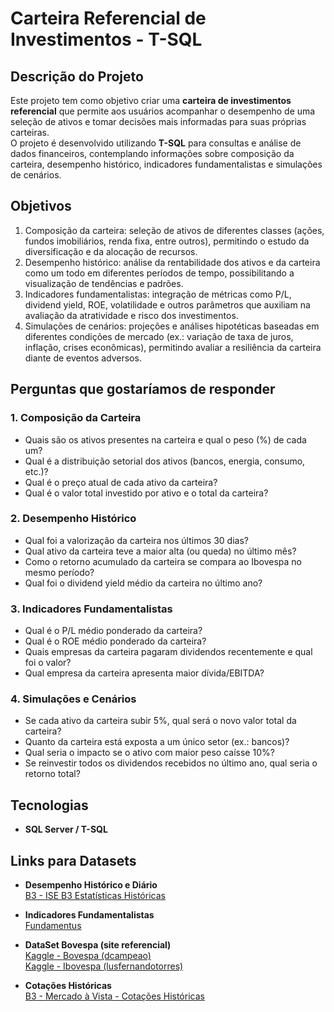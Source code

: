 # Carteira Referencial de Investimentos - T-SQL

## Descrição do Projeto
Este projeto tem como objetivo criar uma **carteira de investimentos referencial** que permite aos usuários acompanhar o desempenho de uma seleção de ativos e tomar decisões mais informadas para suas próprias carteiras.  
O projeto é desenvolvido utilizando **T-SQL** para consultas e análise de dados financeiros, contemplando informações sobre composição da carteira, desempenho histórico, indicadores fundamentalistas e simulações de cenários.

## Objetivos
1. Composição da carteira: seleção de ativos de diferentes classes (ações, fundos imobiliários, renda fixa, entre outros), permitindo o estudo da diversificação e da alocação de recursos.
2. Desempenho histórico: análise da rentabilidade dos ativos e da carteira como um todo em diferentes períodos de tempo, possibilitando a visualização de tendências e padrões.
3. Indicadores fundamentalistas: integração de métricas como P/L, dividend yield, ROE, volatilidade e outros parâmetros que auxiliam na avaliação da atratividade e risco dos investimentos.
4. Simulações de cenários: projeções e análises hipotéticas baseadas em diferentes condições de mercado (ex.: variação de taxa de juros, inflação, crises econômicas), permitindo avaliar a resiliência da carteira diante de eventos adversos.

## Perguntas que gostaríamos de responder

### 1. Composição da Carteira
- Quais são os ativos presentes na carteira e qual o peso (%) de cada um?  
- Qual é a distribuição setorial dos ativos (bancos, energia, consumo, etc.)?  
- Qual é o preço atual de cada ativo da carteira?  
- Qual é o valor total investido por ativo e o total da carteira?

### 2. Desempenho Histórico
- Qual foi a valorização da carteira nos últimos 30 dias?  
- Qual ativo da carteira teve a maior alta (ou queda) no último mês?  
- Como o retorno acumulado da carteira se compara ao Ibovespa no mesmo período?  
- Qual foi o dividend yield médio da carteira no último ano?

### 3. Indicadores Fundamentalistas
- Qual é o P/L médio ponderado da carteira?  
- Qual é o ROE médio ponderado da carteira?  
- Quais empresas da carteira pagaram dividendos recentemente e qual foi o valor?  
- Qual empresa da carteira apresenta maior dívida/EBITDA?

### 4. Simulações e Cenários
- Se cada ativo da carteira subir 5%, qual será o novo valor total da carteira?  
- Quanto da carteira está exposta a um único setor (ex.: bancos)?  
- Qual seria o impacto se o ativo com maior peso caísse 10%?  
- Se reinvestir todos os dividendos recebidos no último ano, qual seria o retorno total?

## Tecnologias
- **SQL Server / T-SQL**

## Links para Datasets

- **Desempenho Histórico e Diário**  
  [B3 - ISE B3 Estatísticas Históricas](https://www.b3.com.br/pt_br/market-data-e-indices/indices/indices-de-sustentabilidade/indice-de-sustentabilidade-empresarial-ise-b3-estatisticas-historicas.htm)

- **Indicadores Fundamentalistas**  
  [Fundamentus](http://fundamentus.com.br/)

- **DataSet Bovespa (site referencial)**  
  [Kaggle - Bovespa (dcampeao)](https://www.kaggle.com/datasets/dcampeao/bovespa)  
  [Kaggle - Ibovespa (lusfernandotorres)](https://www.kaggle.com/datasets/lusfernandotorres/ibovespa)

- **Cotações Históricas**  
  [B3 - Mercado à Vista - Cotações Históricas](https://www.b3.com.br/pt_br/market-data-e-indices/servicos-de-dados/market-data/historico/mercado-a-vista/cotacoes-historicas/)
